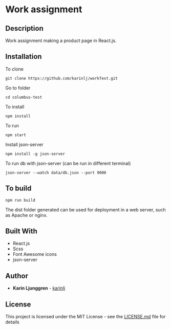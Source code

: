 # Work assignment

## Description

Work assignment making a product page in React.js.

## Installation

To clone

`git clone https://github.com/karinlj/workTest.git`

Go to folder

`cd columbus-test`

To install

`npm install`

To run

`npm start`

Install json-server

`npm install -g json-server`

To run db with json-server (can be run in different terminal)

`json-server --watch data/db.json --port 9000`

## To build

`npm run build`

The dist folder generated can be used for deployment in a web server, such as Apache or nginx.

## Built With

- React.js
- Scss
- Font Awesome icons
- json-server

## Author

- **Karin Ljunggren** - [karinlj](https://github.com/karinlj)

## License

This project is licensed under the MIT License - see the [LICENSE.md](LICENSE.md) file for details
